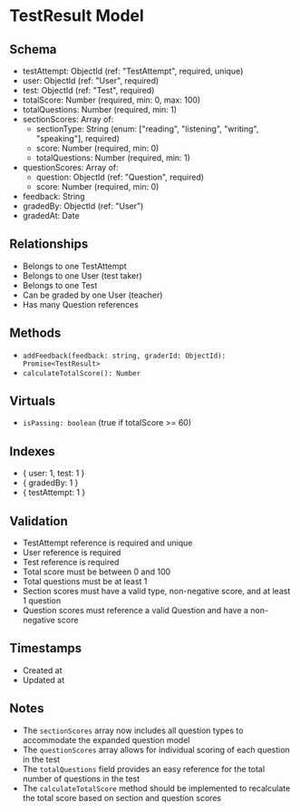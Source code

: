 # TestResult Model

## Schema

- testAttempt: ObjectId (ref: "TestAttempt", required, unique)
- user: ObjectId (ref: "User", required)
- test: ObjectId (ref: "Test", required)
- totalScore: Number (required, min: 0, max: 100)
- totalQuestions: Number (required, min: 1)
- sectionScores: Array of:
  - sectionType: String (enum: ["reading", "listening", "writing", "speaking"], required)
  - score: Number (required, min: 0)
  - totalQuestions: Number (required, min: 1)
- questionScores: Array of:
  - question: ObjectId (ref: "Question", required)
  - score: Number (required, min: 0)
- feedback: String
- gradedBy: ObjectId (ref: "User")
- gradedAt: Date

## Relationships

- Belongs to one TestAttempt
- Belongs to one User (test taker)
- Belongs to one Test
- Can be graded by one User (teacher)
- Has many Question references

## Methods

- `addFeedback(feedback: string, graderId: ObjectId): Promise<TestResult>`
- `calculateTotalScore(): Number`

## Virtuals

- `isPassing: boolean` (true if totalScore >= 60)

## Indexes

- { user: 1, test: 1 }
- { gradedBy: 1 }
- { testAttempt: 1 }

## Validation

- TestAttempt reference is required and unique
- User reference is required
- Test reference is required
- Total score must be between 0 and 100
- Total questions must be at least 1
- Section scores must have a valid type, non-negative score, and at least 1 question
- Question scores must reference a valid Question and have a non-negative score

## Timestamps

- Created at
- Updated at

## Notes

- The `sectionScores` array now includes all question types to accommodate the expanded question model
- The `questionScores` array allows for individual scoring of each question in the test
- The `totalQuestions` field provides an easy reference for the total number of questions in the test
- The `calculateTotalScore` method should be implemented to recalculate the total score based on section and question scores
